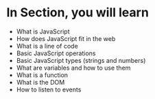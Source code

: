# In Section, you will learn

- What is JavaScript
- How does JavaScript fit in the web
- What is a line of code
- Basic JavaScript operations
- Basic JavaScript types (strings and numbers)
- What are variables and how to use them
- What is a function
- What is the DOM
- How to listen to events
